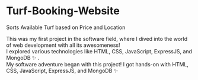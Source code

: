 # Turf-Booking-Website
Sorts Available Turf based on Price and Location

This was my first project in the software field, where I dived into the world of web development with all its awesomeness!                                                                                        
I explored various technologies like HTML, CSS, JavaScript, ExpressJS, and MongoDB ✨ .                                                                                                                                  
My software adventure began with this project!  I got hands-on with HTML, CSS, JavaScript, ExpressJS, and MongoDB ✨ 
